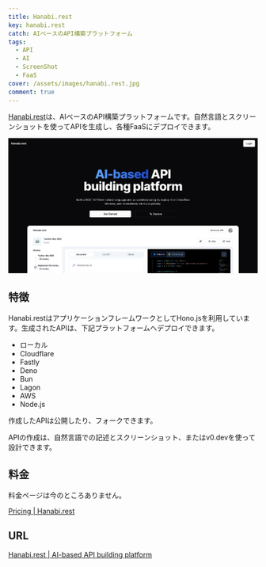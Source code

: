 ```yaml
---
title: Hanabi.rest
key: hanabi.rest
catch: AIベースのAPI構築プラットフォーム
tags:
  - API
  - AI
  - ScreenShot
  - FaaS
cover: /assets/images/hanabi.rest.jpg
comment: true
---
```


[Hanabi.rest](https://hanabi.rest/)は、AIベースのAPI構築プラットフォームです。自然言語とスクリーンショットを使ってAPIを生成し、各種FaaSにデプロイできます。

[![Hanabi.restのWebサイト](/assets/images/hanabi.rest.jpg)](https://hanabi.rest/)

<!--more-->

## 特徴

Hanabi.restはアプリケーションフレームワークとしてHono.jsを利用しています。生成されたAPIは、下記プラットフォームへデプロイできます。

- ローカル
- Cloudflare
- Fastly
- Deno
- Bun
- Lagon
- AWS
- Node.js

作成したAPIは公開したり、フォークできます。

APIの作成は、自然言語での記述とスクリーンショット、またはv0.devを使って設計できます。

## 料金

料金ページは今のところありません。

[Pricing \| Hanabi.rest](https://hanabi.rest/pricing)

## URL

[Hanabi.rest \| AI-based API building platform](https://hanabi.rest/)
